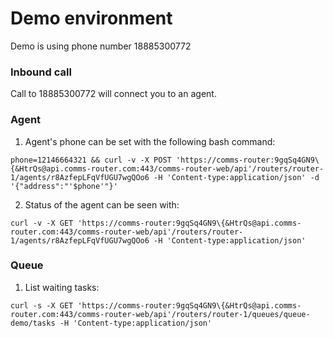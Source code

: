 Demo environment
===

Demo is using phone number 18885300772

### Inbound call
Call to 18885300772 will connect you to an agent.

### Agent

1. Agent's phone can be set with the following bash command:

``` shell
phone=12146664321 && curl -v -X POST 'https://comms-router:9gqSq4GN9\{&HtrQs@api.comms-router.com:443/comms-router-web/api'/routers/router-1/agents/r8AzfepLFqVfUGU7wgQOo6 -H 'Content-type:application/json' -d '{"address":"'$phone'"}'

```


2. Status of the agent can be seen with:

``` shell
curl -v -X GET 'https://comms-router:9gqSq4GN9\{&HtrQs@api.comms-router.com:443/comms-router-web/api'/routers/router-1/agents/r8AzfepLFqVfUGU7wgQOo6 -H 'Content-type:application/json'
```

### Queue

1. List waiting tasks:

``` shell
curl -s -X GET 'https://comms-router:9gqSq4GN9\{&HtrQs@api.comms-router.com:443/comms-router-web/api'/routers/router-1/queues/queue-demo/tasks -H 'Content-type:application/json'
```
